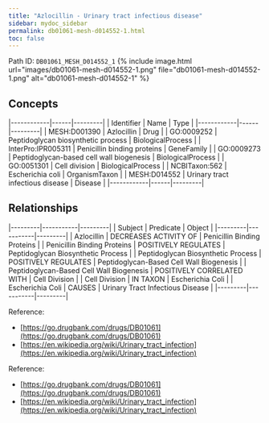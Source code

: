 ```yaml
---
title: "Azlocillin - Urinary tract infectious disease"
sidebar: mydoc_sidebar
permalink: db01061-mesh-d014552-1.html
toc: false 
---
```



Path ID: `DB01061_MESH_D014552_1`
{% include image.html url="images/db01061-mesh-d014552-1.png" file="db01061-mesh-d014552-1.png" alt="db01061-mesh-d014552-1" %}

## Concepts

|------------|------|---------|
| Identifier | Name | Type    |
|------------|------|---------|
| MESH:D001390 | Azlocillin | Drug |
| GO:0009252 | Peptidoglycan biosynthetic process | BiologicalProcess |
| InterPro:IPR005311 | Penicillin binding proteins | GeneFamily |
| GO:0009273 | Peptidoglycan-based cell wall biogenesis | BiologicalProcess |
| GO:0051301 | Cell division | BiologicalProcess |
| NCBITaxon:562 | Escherichia coli | OrganismTaxon |
| MESH:D014552 | Urinary tract infectious disease | Disease |
|------------|------|---------|

## Relationships

|---------|-----------|---------|
| Subject | Predicate | Object  |
|---------|-----------|---------|
| Azlocillin | DECREASES ACTIVITY OF | Penicillin Binding Proteins |
| Penicillin Binding Proteins | POSITIVELY REGULATES | Peptidoglycan Biosynthetic Process |
| Peptidoglycan Biosynthetic Process | POSITIVELY REGULATES | Peptidoglycan-Based Cell Wall Biogenesis |
| Peptidoglycan-Based Cell Wall Biogenesis | POSITIVELY CORRELATED WITH | Cell Division |
| Cell Division | IN TAXON | Escherichia Coli |
| Escherichia Coli | CAUSES | Urinary Tract Infectious Disease |
|---------|-----------|---------|

Reference: 
  - [https://go.drugbank.com/drugs/DB01061](https://go.drugbank.com/drugs/DB01061)
  - [https://en.wikipedia.org/wiki/Urinary_tract_infection](https://en.wikipedia.org/wiki/Urinary_tract_infection)

Reference: 
  - [https://go.drugbank.com/drugs/DB01061](https://go.drugbank.com/drugs/DB01061)
  - [https://en.wikipedia.org/wiki/Urinary_tract_infection](https://en.wikipedia.org/wiki/Urinary_tract_infection)
